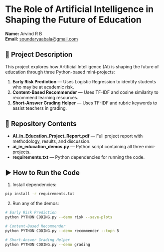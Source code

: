 # The Role of Artificial Intelligence in Shaping the Future of Education

**Name:** Arvind R B  
**Email:** soundaryaabala@gmail.com  

## 📄 Project Description
This project explores how Artificial Intelligence (AI) is shaping the future of education through three Python-based mini-projects:
1. **Early Risk Prediction** — Uses Logistic Regression to identify students who may be at academic risk.
2. **Content-Based Recommender** — Uses TF-IDF and cosine similarity to recommend learning resources.
3. **Short-Answer Grading Helper** — Uses TF-IDF and rubric keywords to assist teachers in grading.

## 📁 Repository Contents
- **AI_in_Education_Project_Report.pdf** — Full project report with methodology, results, and discussion.
- **ai_in_education_demos.py** — Python script containing all three mini-projects.
- **requirements.txt** — Python dependencies for running the code.

## ▶ How to Run the Code
1. Install dependencies:
```bash
pip install -r requirements.txt
```

2. Run any of the demos:
```bash
# Early Risk Prediction
python PYTHON CODING.py --demo risk --save-plots

# Content-Based Recommender
python PYTHON CODING.py --demo recommender --topn 5

# Short-Answer Grading Helper
python PYTHON CODING.py --demo grading
```


